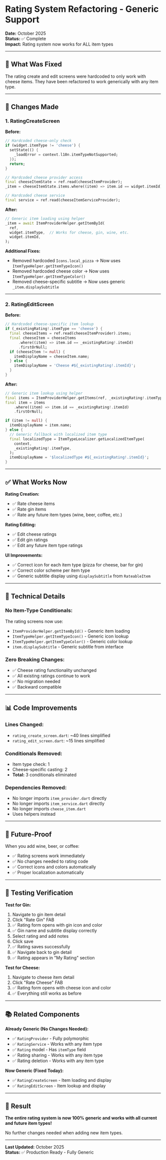 # Rating System Refactoring - Generic Support

**Date:** October 2025  
**Status:** ✅ Complete  
**Impact:** Rating system now works for ALL item types

---

## 🎯 What Was Fixed

The rating create and edit screens were hardcoded to only work with cheese items. They have been refactored to work generically with any item type.

---

## 📝 Changes Made

### **1. RatingCreateScreen**

**Before:**
```dart
// Hardcoded cheese-only check
if (widget.itemType != 'cheese') {
  setState(() {
    _loadError = context.l10n.itemTypeNotSupported;
  });
  return;
}

// Hardcoded cheese provider access
final cheeseItemState = ref.read(cheeseItemProvider);
_item = cheeseItemState.items.where((item) => item.id == widget.itemId).firstOrNull;

// Hardcoded cheese service
final service = ref.read(cheeseItemServiceProvider);
```

**After:**
```dart
// Generic item loading using helper
_item = await ItemProviderHelper.getItemById(
  ref,
  widget.itemType,  // Works for cheese, gin, wine, etc.
  widget.itemId,
);
```

**Additional Fixes:**
- Removed hardcoded `Icons.local_pizza` → Now uses `ItemTypeHelper.getItemTypeIcon()`
- Removed hardcoded cheese color → Now uses `ItemTypeHelper.getItemTypeColor()`
- Removed cheese-specific subtitle → Now uses generic `_item.displaySubtitle`

---

### **2. RatingEditScreen**

**Before:**
```dart
// Hardcoded cheese-specific item lookup
if (_existingRating!.itemType == 'cheese') {
  final cheeseItems = ref.read(cheeseItemProvider).items;
  final cheeseItem = cheeseItems
      .where((item) => item.id == _existingRating!.itemId)
      .firstOrNull;
  if (cheeseItem != null) {
    itemDisplayName = cheeseItem.name;
  } else {
    itemDisplayName = 'Cheese #${_existingRating!.itemId}';
  }
}
```

**After:**
```dart
// Generic item lookup using helper
final items = ItemProviderHelper.getItems(ref, _existingRating!.itemType);
final item = items
    .where((item) => item.id == _existingRating!.itemId)
    .firstOrNull;

if (item != null) {
  itemDisplayName = item.name;
} else {
  // Generic fallback with localized item type
  final localizedType = ItemTypeLocalizer.getLocalizedItemType(
    context,
    _existingRating!.itemType,
  );
  itemDisplayName = '$localizedType #${_existingRating!.itemId}';
}
```

---

## ✅ What Works Now

**Rating Creation:**
- ✅ Rate cheese items
- ✅ Rate gin items
- ✅ Rate any future item types (wine, beer, coffee, etc.)

**Rating Editing:**
- ✅ Edit cheese ratings
- ✅ Edit gin ratings
- ✅ Edit any future item type ratings

**UI Improvements:**
- ✅ Correct icon for each item type (pizza for cheese, bar for gin)
- ✅ Correct color scheme per item type
- ✅ Generic subtitle display using `displaySubtitle` from `RateableItem`

---

## 🔧 Technical Details

### **No Item-Type Conditionals:**

The rating screens now use:
- `ItemProviderHelper.getItemById()` - Generic item loading
- `ItemTypeHelper.getItemTypeIcon()` - Generic icon lookup
- `ItemTypeHelper.getItemTypeColor()` - Generic color lookup
- `item.displaySubtitle` - Generic subtitle from interface

### **Zero Breaking Changes:**

- ✅ Cheese rating functionality unchanged
- ✅ All existing ratings continue to work
- ✅ No migration needed
- ✅ Backward compatible

---

## 📊 Code Improvements

### **Lines Changed:**
- `rating_create_screen.dart`: ~40 lines simplified
- `rating_edit_screen.dart`: ~15 lines simplified

### **Conditionals Removed:**
- Item type check: 1
- Cheese-specific casting: 2
- **Total:** 3 conditionals eliminated

### **Dependencies Removed:**
- No longer imports `item_provider.dart` directly
- No longer imports `item_service.dart` directly
- No longer imports `cheese_item.dart`
- Uses helpers instead

---

## 🎯 Future-Proof

When you add wine, beer, or coffee:
- ✅ Rating screens work immediately
- ✅ No changes needed to rating code
- ✅ Correct icons and colors automatically
- ✅ Proper localization automatically

---

## 🧪 Testing Verification

**Test for Gin:**
1. Navigate to gin item detail
2. Click "Rate Gin" FAB
3. ✅ Rating form opens with gin icon and color
4. ✅ Gin name and subtitle display correctly
5. Select rating and add notes
6. Click save
7. ✅ Rating saves successfully
8. ✅ Navigate back to gin detail
9. ✅ Rating appears in "My Rating" section

**Test for Cheese:**
1. Navigate to cheese item detail
2. Click "Rate Cheese" FAB
3. ✅ Rating form opens with cheese icon and color
4. ✅ Everything still works as before

---

## 📚 Related Components

**Already Generic (No Changes Needed):**
- ✅ `RatingProvider` - Fully polymorphic
- ✅ `RatingService` - Works with any item type
- ✅ `Rating` model - Has `itemType` field
- ✅ Rating sharing - Works with any item type
- ✅ Rating deletion - Works with any item type

**Now Generic (Fixed Today):**
- ✅ `RatingCreateScreen` - Item loading and display
- ✅ `RatingEditScreen` - Item lookup and display

---

## 🎉 Result

**The entire rating system is now 100% generic and works with all current and future item types!**

No further changes needed when adding new item types.

---

**Last Updated:** October 2025  
**Status:** ✅ Production Ready - Fully Generic
